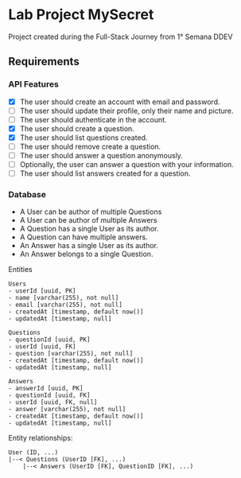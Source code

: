 # Lab Project MySecret

Project created during the Full-Stack Journey from 1° Semana DDEV

## Requirements
### API Features
- [X] The user should create an account with email and password.
- [ ] The user should update their profile, only their name and picture.
- [ ] The user should authenticate in the account.
- [X] The user should create a question.
- [X] The user should list questions created.
- [ ] The user should remove create a question.
- [ ] The user should answer a question anonymously.
- [ ] Optionally, the user can answer a question with your information.
- [ ] The user should list answers created for a question.

### Database
- A User can be author of multiple Questions
- A User can be author of multiple Answers
- A Question has a single User as its author.
- A Question can have multiple answers.
- An Answer has a single User as its author.
- An Answer belongs to a single Question.

Entities
```text
Users
- userId [uuid, PK]
- name [varchar(255), not null]
- email [varchar(255), not null]
- createdAt [timestamp, default now()]
- updatedAt [timestamp, null]

Questions
- questionId [uuid, PK]
- userId [uuid, FK]
- question [varchar(255), not null]
- createdAt [timestamp, default now()]
- updatedAt [timestamp, null]

Answers
- answerId [uuid, PK]
- questionId [uuid, FK]
- userId [uuid, FK, null]
- answer [varchar(255), not null]
- createdAt [timestamp, default now()]
- updatedAt [timestamp, null]
```

Entity relationships:
```text
User (ID, ...)
|--< Questions (UserID [FK], ...)
    |--< Answers (UserID [FK], QuestionID [FK], ...)
```